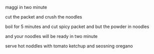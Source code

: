 maggi in two minute

cut the packet and crush the noodles

boil for 5 minutes and cut spicy packet and but the powder in noodles

and your noodles will be ready in two minute

serve hot noddles with tomato ketchup and seosning oregano